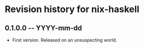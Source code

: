 # Revision history for nix-haskell

## 0.1.0.0 -- YYYY-mm-dd

* First version. Released on an unsuspecting world.
